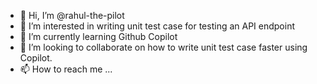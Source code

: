 - 👋 Hi, I’m @rahul-the-pilot
- 👀 I’m interested in writing unit test case for testing an API endpoint
- 🌱 I’m currently learning Github Copilot
- 💞️ I’m looking to collaborate on how to write unit test case faster using Copilot.
- 📫 How to reach me ...

<!---
rahul-the-pilot/rahul-the-pilot is a ✨ special ✨ repository because its `README.md` (this file) appears on your GitHub profile.
You can click the Preview link to take a look at your changes.
--->
